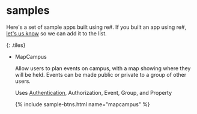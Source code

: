 ---
---

# samples

Here's a set of sample apps built using re#. If you
built an app using re#, [let's us know](./)
so we can add it to the list.

{: .tiles}
- MapCampus

  Allow users to plan events on campus, with a map showing where they will be held. Events can be made public or private to a group of other users.

  Uses [Authentication][auth], Authorization, Event, Group, and Property

  {% include sample-btns.html name="mapcampus" %}





[auth]: ""
